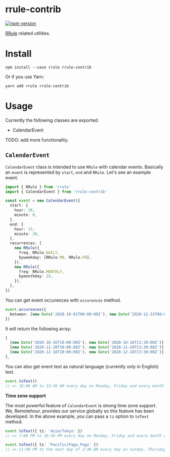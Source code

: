 # rrule-contrib

[![npm version](https://badge.fury.io/js/rrule-contrib.svg)](https://badge.fury.io/js/rrule-contrib)

[RRule](https://github.com/jakubroztocil/rrule) related utilities.

# Install

```
npm install --save rrule rrule-contrib
```

Or if you use Yarn:

```
yarn add rrule rrule-contrib
```

# Usage

Currently the following classes are exported:

- CalendarEvent

TODO: add more functionality.

## `CalendarEvent`

`CalendarEvent` class is intended to use `RRule` with calendar events. Basically an `event` is represented by `start`, `end` and `RRule`. Let's see an example event.

```typescript
import { RRule } from 'rrule'
import { CalendarEvent } from 'rrule-contrib'

const event = new CalendarEvent({
  start: {
    hour: 10,
    minute: 0,
  },
  end: {
    hour: 13,
    minute: 30,
  },
  recurrences: [
    new RRule({
      freq: RRule.DAILY,
      byweekday: [RRule.MO, RRule.FR],
    }),
    new RRule({
      freq: RRule.MONTHLY,
      bymonthday: 25,
    }),
  ],
})
```

You can get event occurences with `occurences` method.

```typescript
event.occurences({
  between: [new Date('2020-10-01T00:00:00Z'), new Date('2020-12-31T00:00:00Z')],
})
```

It will return the following array:

```typescript
[
  [new Date('2020-10-16T10:00:00Z'), new Date('2020-10-16T13:30:00Z')],
  [new Date('2020-11-20T10:00:00Z'), new Date('2020-11-20T13:30:00Z')],
  [new Date('2020-12-18T10:00:00Z'), new Date('2020-12-18T13:30:00Z')],
],
```

You can also get event text as natural language (currently only in English) text.

```typescript
event.toText()
// => 10:00 AM to 13:30 AM every day on Monday, Friday and every month on the 25th
```

**Time zone support**

The most powerful feature of `CalendarEvent` is strong time zone support. We, Remotehour, provides our service globally so this feature has been developed. In the above example, you can pass a `tz` option to `toText` method.

```typescript
event.toText({ tz: 'Asia/Tokyo' })
// => 7:00 PM to 10:30 PM every day on Monday, Friday and every month on the 25th

event.toText({ tz: 'Pacific/Pago_Pago' })
// => 11:00 PM to the next day of 2:30 AM every day on Sunday, Thursday and every month on the 24th
```
